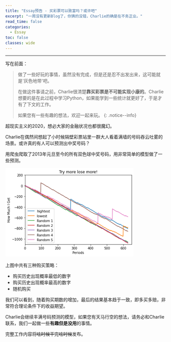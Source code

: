 ```yaml
---
title: "Essay预告 - 买彩票可以致富吗？或许吧"
excerpt: "一周没有更新Blog了，你猜的没错，Charlie的确是在不务正业。"
read_time: false
categories:
  - Essay
toc: false
classes: wide
---
```


---

写在前面：

> 做了一些好玩的事情，虽然没有完成，但是还是忍不出发出来，这可能就是'灰色地带'吧。
> 
> 在做这件事请之前，Charlie很清楚**靠买彩票是不可能实现小康的**。Charlie想要的是在此过程中学习Python，如果能学到一些统计就更好了，于是才有了下文的工作。
> 
> 如果您有一些有趣的想法，欢迎一起来玩。
{: .notice--info}

超现实主义的2020，想必大家的金融状况也都很魔幻。

Charlie在偶然间想起了小时候隔壁彩票站里一群大人看着满墙的号码吞云吐雾的场景。或许真的有人可以预测出中奖号码？

用爬虫爬取了2013年元旦至今的所有双色球中奖号码，用非常简单的模型做了一些预测。

![essay_double_color_balls_preview_1](/assets/images/essay_double_color_balls_preview_1.png)

上图中共有三种购买策略：

* 购买历史出现概率最低的数字
* 购买历史出现概率最高的数字
* 随机购买

我们可以看到，随着购买期数的增加，最后的结果基本趋于一致，即多买多赔，非常符合理论条件下的收益期望。

Charlie会继续丰满号码预测的模型，如果您有天马行空的想法，请务必和Charlie联系，我们一起做一些**有趣但是没用**的事情。

完整工作内容将~~啥时候干完啥时候~~发布。